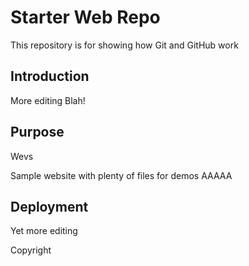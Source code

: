 # Starter Web Repo

This repository is for showing how Git and GitHub work

## Introduction
More editing
Blah!

## Purpose
Wevs

Sample website with plenty of files for demos
AAAAA

## Deployment

Yet more editing

Copyright